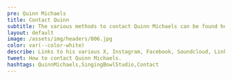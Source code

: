 ```yaml
---
pre: Quinn Michaels
title: Contact Quinn
subtitle: The various methods to contact Quinn Michaels can be found here
layout: default
image: /assets/img/headers/006.jpg
color: var(--color-white)
describe: Links to his various X, Instagram, Facebook, Soundcloud, LinkedIn, and other contact methods are located here.
tweet: How to contact Quinn Michaels.
hashtags: QuinnMichaels,SingingBowlStudio,Contact
---
```

